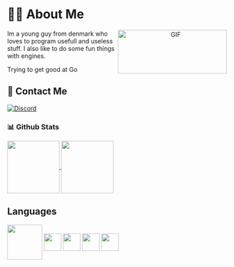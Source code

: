 # 👨‍💻 About Me
<div align="center">
<a target="_blank" align="center">
  <img align="right" right="20" top="300" height="100" width="250" alt="GIF" src="https://i.pinimg.com/originals/e4/26/70/e426702edf874b181aced1e2fa5c6cde.gif">
</a>  
</div>

<p>Im a young guy from denmark who loves to program usefull and useless stuff.
I also like to do some fun things with engines.</p>

<p>Trying to get good at Go</p>



## 📧 Contact Me
[![Discord](https://img.shields.io/badge/Discord-7289DA?style=for-the-badge&logo=discord&logoColor=white)](https://discord.com/users/262550490909376512)

### 📊 Github Stats
<div align="left">
<a href="https://github.com/anuraghazra/github-readme-stats">
  <img height=120 align="center" src="https://github-readme-stats.vercel.app/api?username=ledepede1&card_width=500" />
</a>
<a href="https://github.com/anuraghazra/convoychat">
  <img height=120 align="center" src="https://github-readme-stats.vercel.app/api/top-langs?username=ledepede1&layout=compact&langs_count=8&card_width=350" />
</a>  
</div>

## Languages
<div align="left">
<img height=80 align="center" src="https://cdn.discordapp.com/attachments/1150078058703884396/1167783865843208192/goPng.png?ex=654f6279&is=653ced79&hm=b18f48a1b5ca6ee79c86b7a8ddefc65e5c475b8859eb08596dc058f57ab3d362"/>
<img height=40 align="center" src="https://cdn.discordapp.com/attachments/1150078058703884396/1167784561585950730/cpng.png?ex=654f631f&is=653cee1f&hm=a7990d97e3fe089d2168231276bfb8837dd80cc95c182be4212e5facf60b5f88"/>
<img height=40 align="center" src="https://cdn.discordapp.com/attachments/1150078058703884396/1167785231101739129/javapng.png?ex=654f63bf&is=653ceebf&hm=7094011c9f903ed1f23102ebabc1487874dea24a4fd8f28f5dede4404da4583c&"/>
<img height=40 align="center" src="https://cdn.discordapp.com/attachments/1150078058703884396/1167785792865837086/javascriptlogo.png?ex=654f6445&is=653cef45&hm=85cdf631692b8fa511f647d4a3c3810e888544284582160228569aa2be872afa&"/>
<img height=40 align="center" src="https://cdn.discordapp.com/attachments/1150078058703884396/1167786351001870418/lualogo.png?ex=654f64ca&is=653cefca&hm=200d9ab7d47d141736f0b0a204b168b38ea18a01d699569e8f4f1143b782ad07&"/>
</div>
